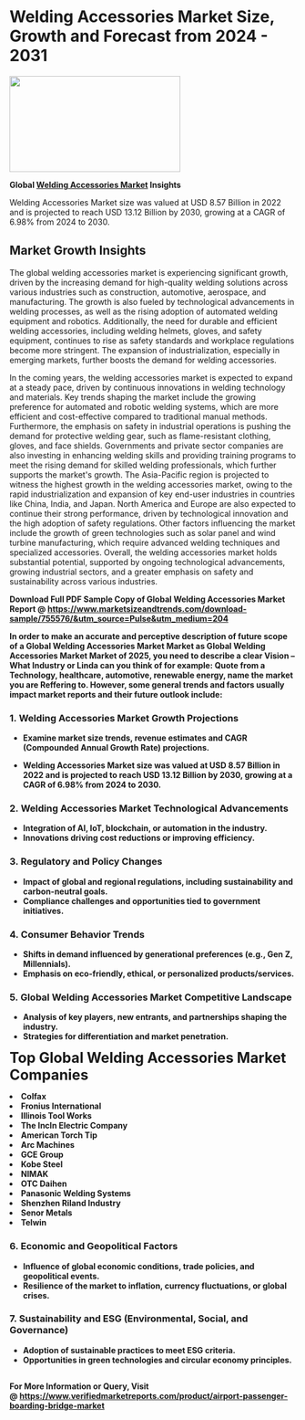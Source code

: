 <H1>Welding Accessories Market Size, Growth and Forecast from 2024 - 2031</H1><img class="aligncenter size-medium wp-image-584254" src="https://thirdeyenews.in/wp-content/uploads/2024/09/Global-Market-Research-300x168.jpeg" alt="" width="300" height="168" /><p><strong>Global&nbsp;<a href="https://www.marketsizeandtrends.com/download-sample/755576/&amp;utm_source=Pulse&amp;utm_medium=204">Welding Accessories Market</a> Insights</strong></p><p>Welding Accessories Market size was valued at USD 8.57 Billion in 2022 and is projected to reach USD 13.12 Billion by 2030, growing at a CAGR of 6.98% from 2024 to 2030.</p><p><h2>Market Growth Insights</h2> <p>The global welding accessories market is experiencing significant growth, driven by the increasing demand for high-quality welding solutions across various industries such as construction, automotive, aerospace, and manufacturing. The growth is also fueled by technological advancements in welding processes, as well as the rising adoption of automated welding equipment and robotics. Additionally, the need for durable and efficient welding accessories, including welding helmets, gloves, and safety equipment, continues to rise as safety standards and workplace regulations become more stringent. The expansion of industrialization, especially in emerging markets, further boosts the demand for welding accessories.</p> <p><strong></strong></p> <p>In the coming years, the welding accessories market is expected to expand at a steady pace, driven by continuous innovations in welding technology and materials. Key trends shaping the market include the growing preference for automated and robotic welding systems, which are more efficient and cost-effective compared to traditional manual methods. Furthermore, the emphasis on safety in industrial operations is pushing the demand for protective welding gear, such as flame-resistant clothing, gloves, and face shields. Governments and private sector companies are also investing in enhancing welding skills and providing training programs to meet the rising demand for skilled welding professionals, which further supports the market's growth. The Asia-Pacific region is projected to witness the highest growth in the welding accessories market, owing to the rapid industrialization and expansion of key end-user industries in countries like China, India, and Japan. North America and Europe are also expected to continue their strong performance, driven by technological innovation and the high adoption of safety regulations. Other factors influencing the market include the growth of green technologies such as solar panel and wind turbine manufacturing, which require advanced welding techniques and specialized accessories. Overall, the welding accessories market holds substantial potential, supported by ongoing technological advancements, growing industrial sectors, and a greater emphasis on safety and sustainability across various industries.</p> <p><strong></p><p><span class=""><strong>Download Full PDF Sample Copy of Global Welding Accessories Market Report</strong> @ <a href="https://www.marketsizeandtrends.com/download-sample/755576/&amp;utm_source=Pulse&amp;utm_medium=204" target="_blank">https://www.marketsizeandtrends.com/download-sample/755576/&amp;utm_source=Pulse&amp;utm_medium=204</a></span></p><p>In order to make an accurate and perceptive description of future scope of a Global&nbsp;Welding Accessories Market Market as Global&nbsp;Welding Accessories Market Market of 2025, you need to describe a clear Vision &ndash; What Industry or Linda can you think of for example: Quote from a Technology, healthcare, automotive, renewable energy, name the market you are Reffering to. However, some general trends and factors usually impact market reports and their future outlook include:</p><h3>1.&nbsp;<strong>Welding Accessories Market Growth Projections</strong></h3><ul><li>Examine market size trends, revenue estimates and CAGR (Compounded Annual Growth Rate) projections.</li><li><p>Welding Accessories Market size was valued at USD 8.57 Billion in 2022 and is projected to reach USD 13.12 Billion by 2030, growing at a CAGR of 6.98% from 2024 to 2030.</p></li></ul><h3>2.&nbsp;<strong>Welding Accessories Market Technological Advancements</strong></h3><ul><li>Integration of AI, IoT, blockchain, or automation in the industry.</li><li>Innovations driving cost reductions or improving efficiency.</li></ul><h3>3.&nbsp;<strong>Regulatory and Policy Changes</strong></h3><ul><li>Impact of global and regional regulations, including sustainability and carbon-neutral goals.</li><li>Compliance challenges and opportunities tied to government initiatives.</li></ul><h3>4.&nbsp;<strong>Consumer Behavior Trends</strong></h3><ul><li>Shifts in demand influenced by generational preferences (e.g., Gen Z, Millennials).</li><li>Emphasis on eco-friendly, ethical, or personalized products/services.</li></ul><h3>5.&nbsp;<strong>Global Welding Accessories Market Competitive Landscape</strong></h3><ul><li>Analysis of key players, new entrants, and partnerships shaping the industry.</li><li>Strategies for differentiation and market penetration.</li></ul><p data-pm-slice="1 1 []"><span style="color: inherit; font-family: inherit; font-size: 25px;">Top Global Welding Accessories Market Companies</span></p><div class="" data-test-id=""><p><li>Colfax</li><li> Fronius International</li><li> Illinois Tool Works</li><li> The Incln Electric Company</li><li> American Torch Tip</li><li> Arc Machines</li><li> GCE Group</li><li> Kobe Steel</li><li> NIMAK</li><li> OTC Daihen</li><li> Panasonic Welding Systems</li><li> Shenzhen Riland Industry</li><li> Senor Metals</li><li> Telwin</li></p></div><h3>6.&nbsp;<strong>Economic and Geopolitical Factors</strong></h3><ul><li>Influence of global economic conditions, trade policies, and geopolitical events.</li><li>Resilience of the market to inflation, currency fluctuations, or global crises.</li></ul><h3>7.&nbsp;<strong>Sustainability and ESG (Environmental, Social, and Governance)</strong></h3><ul><li>Adoption of sustainable practices to meet ESG criteria.</li><li>Opportunities in green technologies and circular economy principles.</li></ul><h2><strong style="font-size: 14px;">For More Information or Query, Visit @&nbsp;</strong><a style="background-color: #ffffff; font-size: 14px;" href="https://www.marketsizeandtrends.com/report/welding-accessories-market/" target="_blank">https://www.verifiedmarketreports.com/product/airport-passenger-boarding-bridge-market</a></h2>

